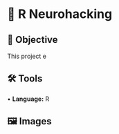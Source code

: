 # 🔬 R Neurohacking
## 🎯 Objective <br>
This project e <p>
## 🛠️ Tools <br>
• <b>Language:</b> R <p>
## 🖼️ Images <br>
